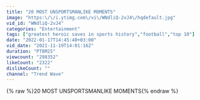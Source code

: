```yaml
---
title: "20 MOST UNSPORTSMANLIKE MOMENTS"
image: "https:\/\/i.ytimg.com\/vi\/WNdliQ-2vJ4\/hqdefault.jpg"
vid_id: "WNdliQ-2vJ4"
categories: "Entertainment"
tags: ["greatest heroic saves in sports history","football","top 10"]
date: "2022-01-17T14:45:40+03:00"
vid_date: "2021-11-19T14:01:16Z"
duration: "PT8M2S"
viewcount: "298352"
likeCount: "2322"
dislikeCount: ""
channel: "Trend Wave"
---
```

{% raw %}20 MOST UNSPORTSMANLIKE MOMENTS{% endraw %}
